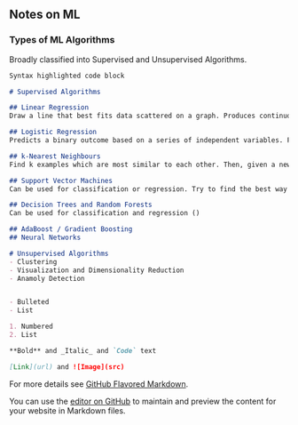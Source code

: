 ## Notes on ML


### Types of ML Algorithms

Broadly classified into Supervised and Unsupervised Algorithms.

```markdown
Syntax highlighted code block

# Supervised Algorithms

## Linear Regression
Draw a line that best fits data scattered on a graph. Produces continuous variables.

## Logistic Regression
Predicts a binary outcome based on a series of independent variables. For example, if you are trying to predict whether someone has a heart disease or not based on their health parameters.

## k-Nearest Neighbours
Find k examples which are most similar to each other. Then, given a new sample, which is the new sample most closely aligned with ?

## Support Vector Machines
Can be used for classification or regression. Try to find the best way to separate data points using multiple planes (referred to as Hyperplanes)

## Decision Trees and Random Forests
Can be used for classification and regression () 

## AdaBoost / Gradient Boosting
## Neural Networks

# Unsupervised Algorithms
- Clustering
- Visualization and Dimensionality Reduction
- Anamoly Detection


- Bulleted
- List

1. Numbered
2. List

**Bold** and _Italic_ and `Code` text

[Link](url) and ![Image](src)
```

For more details see [GitHub Flavored Markdown](https://guides.github.com/features/mastering-markdown/).

You can use the [editor on GitHub](https://github.com/sushant-joshi/ml-notes/edit/gh-pages/index.md) to maintain and preview the content for your website in Markdown files.

### 
